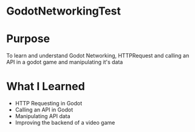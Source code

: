 # GodotNetworkingTest

# Purpose
To learn and understand Godot Networking, HTTPRequest and calling an API in a godot game and manipulating it's data

# What I Learned
- HTTP Requesting in Godot
- Calling an API in Godot
- Manipulating API data
- Improving the backend of a video game
